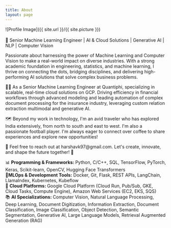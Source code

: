 ```yaml
---
title: About
layout: page
---
```

![Profile Image]({{ site.url }}/{{ site.picture }})
<br>
<br> 🚀 Senior Machine Learning Engineer | AI & Cloud Solutions | Generative AI | NLP | Computer Vision 
<p>Passionate about harnessing the power of Machine Learning and Computer Vision to make a real-world impact on diverse industries. With a strong academic foundation in engineering, statistics, and machine learning, I thrive on connecting the dots, bridging disciplines, and delivering high-performing AI solutions that solve complex business problems.

<p>👨‍💻 As a Senior Machine Learning Engineer at Quantiphi, specializing in scalable, real-time cloud solutions on GCP. Driving efficiency in financial workflows through advanced modeling and leading automation of complex document processing for the insurance industry, leveraging custom relation extraction multimodal and generative AI.

<p>🗺️ Beyond my work in technology, I'm an avid traveler who has explored India extensively, from north to south and east to west. I'm also a passionate football player. I'm always eager to connect over coffee to share experiences and explore new opportunities!

<p>📧 Feel free to reach out at harshavk97@gmail.com. Let's create, innovate, and shape the future together! 🌟


<p>📊 <b>Programming & Frameworks: </b> Python, C/C++, SQL, TensorFlow, PyTorch, Keras, Scikit-learn, OpenCV,
Hugging Face Transformers
<br>🔧<b>MLOps & Development Tools:</b> Docker, Git, Flask, REST APIs, LangChain, LlamaIndex, Kubernetes,
Kubeflow
<br>🔧 <b>Cloud Platforms: </b> Google Cloud Platform (Cloud Run, Pub/Sub, GKE, Cloud Tasks, Compute Engine), Amazon
Web Services (EC2, EKS, SQS)
<br>📚 <b>AI Specializations: </b> Computer Vision, Natural Language Processing, Deep Learning, Document Digitization,
Information Extraction, Document Classification, Image Classification, Object Detection, Semantic Segmentation,
Generative AI, Large Language Models, Retrieval Augmented Generation (RAG)
</p>

<!-- <h4>Projects
<ul>
	<li><a href="https://github.com/harshavkumar/rescode">rescode(Deep Learning Papers Implementation)</a></li>
	<li><a href="https://github.com/harshavkumar/pointer_generator_model">pointer_generator_model</a></li>
	<li><a href="https://github.com/harshavkumar/word_segmentation">word_segmentation</a></li>
	<li><a href="https://github.com/harshavkumar/violence-detection">violence-detection</a></li>
	<li><a href="https://github.com/harshavkumar/Text-classification-tensorflow.layer">Text-classification-tensorflow.layer</a></li>
    <li><a href="https://github.com/harshavkumar/octave_2d_keras">Octave Convolution 2D Keras Implementation</a></li>
</ul></h4>


<h4> Ongoing Projects 
<ul>
    <li> Candidate Space Recognition</li>
	<li> ResCode</li>
</ul></h4> -->
